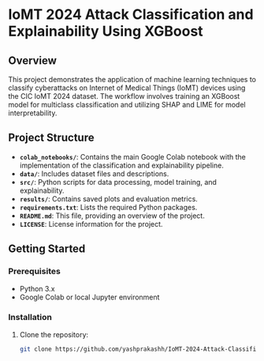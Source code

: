 # IoMT 2024 Attack Classification and Explainability Using XGBoost

## Overview
This project demonstrates the application of machine learning techniques to classify cyberattacks on Internet of Medical Things (IoMT) devices using the CIC IoMT 2024 dataset. The workflow involves training an XGBoost model for multiclass classification and utilizing SHAP and LIME for model interpretability.

## Project Structure
- **`colab_notebooks/`**: Contains the main Google Colab notebook with the implementation of the classification and explainability pipeline.
- **`data/`**: Includes dataset files and descriptions.
- **`src/`**: Python scripts for data processing, model training, and explainability.
- **`results/`**: Contains saved plots and evaluation metrics.
- **`requirements.txt`**: Lists the required Python packages.
- **`README.md`**: This file, providing an overview of the project.
- **`LICENSE`**: License information for the project.

## Getting Started

### Prerequisites
- Python 3.x
- Google Colab or local Jupyter environment

### Installation
1. Clone the repository:
   ```bash
   git clone https://github.com/yashprakashh/IoMT-2024-Attack-Classification-Explainability.git
